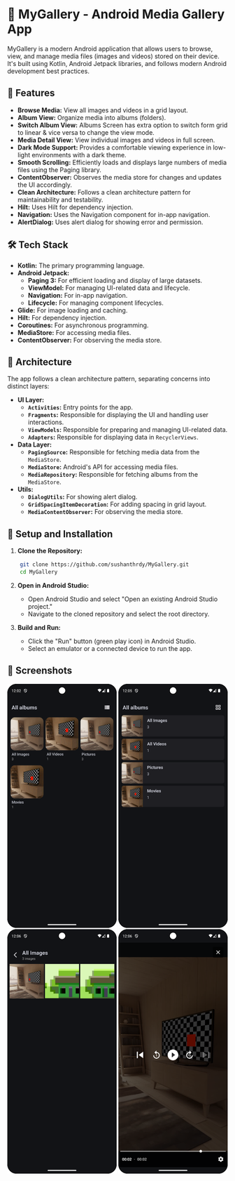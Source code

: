 # 📸 MyGallery - Android Media Gallery App

MyGallery is a modern Android application that allows users to browse, view, and manage media files (images and videos) stored on their device. It's built using Kotlin, Android Jetpack libraries, and follows modern Android development best practices.

## 🚀 Features

*   **Browse Media:** View all images and videos in a grid layout.
*   **Album View:** Organize media into albums (folders).
*   **Switch Album View:** Albums Screen has extra option to switch form grid to linear & vice versa to change the view mode.
*   **Media Detail View:** View individual images and videos in full screen.
*   **Dark Mode Support:** Provides a comfortable viewing experience in low-light environments with a dark theme.
*   **Smooth Scrolling:** Efficiently loads and displays large numbers of media files using the Paging library.
*   **ContentObserver:** Observes the media store for changes and updates the UI accordingly.
*   **Clean Architecture:** Follows a clean architecture pattern for maintainability and testability.
*   **Hilt:** Uses Hilt for dependency injection.
*   **Navigation:** Uses the Navigation component for in-app navigation.
*   **AlertDialog:** Uses alert dialog for showing error and permission.

## 🛠️ Tech Stack

*   **Kotlin:** The primary programming language.
*   **Android Jetpack:**
    *   **Paging 3:** For efficient loading and display of large datasets.
    *   **ViewModel:** For managing UI-related data and lifecycle.
    *   **Navigation:** For in-app navigation.
    *   **Lifecycle:** For managing component lifecycles.
*   **Glide:** For image loading and caching.
*   **Hilt:** For dependency injection.
*   **Coroutines:** For asynchronous programming.
*   **MediaStore:** For accessing media files.
*   **ContentObserver:** For observing the media store.

## 🧩 Architecture

The app follows a clean architecture pattern, separating concerns into distinct layers:

*   **UI Layer:**
    *   **`Activities`:** Entry points for the app.
    *   **`Fragments`:** Responsible for displaying the UI and handling user interactions.
    *   **`ViewModels`:** Responsible for preparing and managing UI-related data.
    *   **`Adapters`:** Responsible for displaying data in `RecyclerViews`.
*   **Data Layer:**
    *   **`PagingSource`:** Responsible for fetching media data from the `MediaStore`.
    *   **`MediaStore`:** Android's API for accessing media files.
    *   **`MediaRepository`:** Responsible for fetching albums from the `MediaStore`.
* **Utils:**
    * **`DialogUtils`:** For showing alert dialog.
    * **`GridSpacingItemDecoration`:** For adding spacing in grid layout.
    * **`MediaContentObserver`:** For observing the media store.

## 🧩 Setup and Installation

1.  **Clone the Repository:**
```bash
    git clone https://github.com/sushanthrdy/MyGallery.git
    cd MyGallery
```
2.  **Open in Android Studio:**

    *   Open Android Studio and select "Open an existing Android Studio project."
    *   Navigate to the cloned repository and select the root directory.

3.  **Build and Run:**

    *   Click the "Run" button (green play icon) in Android Studio.
    *   Select an emulator or a connected device to run the app.

## 📸 Screenshots  

<div>
<img src="screenshots/AllAlbumsScreen.png" width="250"/>
<img src="screenshots/AllAlbumsListView.png" width="250"/>
<img src="screenshots/MediaScreen.png" width="250"/>
<img src="screenshots/MediaFullScreen.png" width="250"/>
</div>
